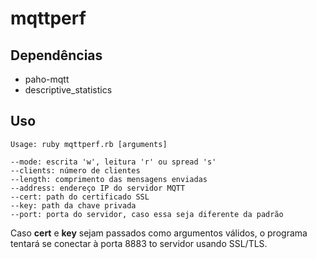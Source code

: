 # mqttperf
## Dependências
- paho-mqtt
- descriptive_statistics
## Uso

```console
Usage: ruby mqttperf.rb [arguments]

--mode: escrita 'w', leitura 'r' ou spread 's'
--clients: número de clientes
--length: comprimento das mensagens enviadas
--address: endereço IP do servidor MQTT
--cert: path do certificado SSL
--key: path da chave privada
--port: porta do servidor, caso essa seja diferente da padrão
```

Caso **cert** e **key** sejam passados como argumentos válidos, o programa tentará se conectar à porta 8883 to servidor usando SSL/TLS.
